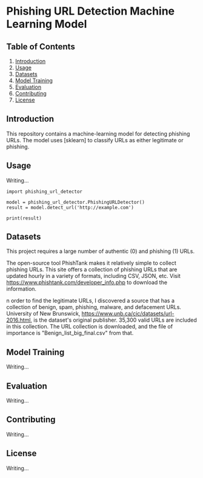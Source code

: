 # Phishing URL Detection Machine Learning Model

## Table of Contents
  1. [Introduction](#introduction)<br>
  2. [Usage](#usage)<br>
  3. [Datasets](#datasets)<br>
  4. [Model Training](#model-training)<br>
  5. [Evaluation](#evaluation)<br>
  6. [Contributing](#contributing)<br>
  7. [License](#license)

## <a name="introduction"></a> Introduction
This repository contains a machine-learning model for detecting phishing URLs. The model uses [sklearn] to classify URLs as either legitimate or phishing.

## <a name="usage"></a> Usage
Writing...

```python3
import phishing_url_detector

model = phishing_url_detector.PhishingURLDetector()
result = model.detect_url('http://example.com')

print(result)
```

## <a name="datasets"> Datasets
This project requires a large number of authentic (0) and phishing (1) URLs.

The open-source tool PhishTank makes it relatively simple to collect phishing URLs. This site offers a collection of phishing URLs that are updated hourly in a variety of formats, including CSV, JSON, etc. Visit https://www.phishtank.com/developer_info.php to download the information.

n order to find the legitimate URLs, I discovered a source that has a collection of benign, spam, phishing, malware, and defacement URLs. University of New Brunswick, https://www.unb.ca/cic/datasets/url-2016.html, is the dataset's original publisher. 35,300 valid URLs are included in this collection. The URL collection is downloaded, and the file of importance is "Benign_list_big_final.csv" from that.

## <a name="model-training"> Model Training
Writing...

## <a name="evaluation"> Evaluation
Writing...

## <a name="contributing"> Contributing
Writing...

## <a name="license"> License
Writing...

